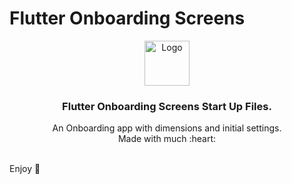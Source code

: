 # Flutter Onboarding Screens
<p align="center">
  <a href="https://flutter.io/">
    <img src="https://user-images.githubusercontent.com/89584431/215066394-fae98a50-75fb-48a6-95f3-d1f64e0e3147.png" alt="Logo" height=72>
  </a>

  <h3 align="center">Flutter Onboarding Screens Start Up Files.</h3>

  <p align="center">
    An Onboarding app with dimensions and initial settings.
    <br>
    Made with much  :heart:
    <br>
    <br>
  </p>
</p>

Enjoy :metal:
